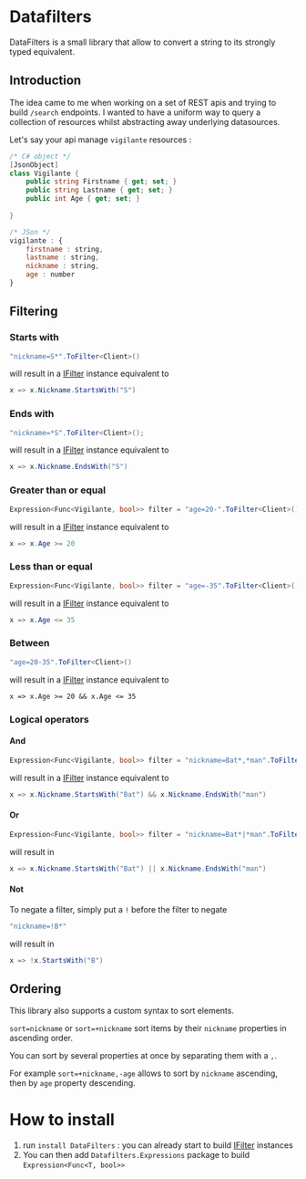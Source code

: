 # Datafilters


DataFilters is a small library that allow to convert a string to its strongly typed equivalent.

## Introduction
The idea came to me when working on a set of REST apis and trying to build `/search` endpoints.
I wanted to have a uniform way to query a collection of resources whilst abstracting away underlying datasources.



Let's say your api manage `vigilante` resources :
```c#
/* C# object */
[JsonObject]
class Vigilante {
    public string Firstname { get; set; }
    public string Lastname { get; set; }
    public int Age { get; set; }
    
}
```

```javascript
/* JSon */
vigilante : {
    firstname : string,
    lastname : string,
    nickname : string,
    age : number
}
```

## Filtering
### Starts with
```c#
"nickname=S*".ToFilter<Client>()
```
will result in a [IFilter](/src/DataFilters/IFilter.cs) instance equivalent to
```c#
x => x.Nickname.StartsWith("S")
```

### Ends with
```c#
"nickname=*S".ToFilter<Client>();
```
will result in a [IFilter](/src/DataFilters/IFilter.cs) instance equivalent to
```c#
x => x.Nickname.EndsWith("S")
```

### Greater than or equal
```c#
Expression<Func<Vigilante, bool>> filter = "age=20-".ToFilter<Client>();
```
will result in a [IFilter](./src/DataFilters/IFilter.cs) instance equivalent to
```c#
x => x.Age >= 20
```

### Less than or equal
```c#
Expression<Func<Vigilante, bool>> filter = "age=-35".ToFilter<Client>();
```
will result in a [IFilter](./src/DataFilters/IFilter.cs) instance equivalent to
```c#
x => x.Age <= 35
```

### Between
```c#
"age=20-35".ToFilter<Client>() 
```
will result in a [IFilter](./src/DataFilters/IFilter.cs) instance equivalent to
```
x => x.Age >= 20 && x.Age <= 35
```

### Logical operators
#### And
```c#
Expression<Func<Vigilante, bool>> filter = "nickname=Bat*,*man".ToFilter<Client>();
```
will result in a [IFilter](./src/DataFilters/IFilter.cs) instance equivalent to
```c#
x => x.Nickname.StartsWith("Bat") && x.Nickname.EndsWith("man")
```
#### Or
```c#
Expression<Func<Vigilante, bool>> filter = "nickname=Bat*|*man".ToFilter<Client>();
```
will result in 
```c#
x => x.Nickname.StartsWith("Bat") || x.Nickname.EndsWith("man")
```
#### Not
To negate a filter, simply put a `!` before the filter to negate
```c#
"nickname=!B*"
```
will result in
```c#
x => !x.StartsWith("B")
```

## Ordering
This library also supports a custom syntax to sort elements.

`sort=nickname` or `sort=+nickname` sort items by their `nickname` properties in ascending 
order.

You can sort by several properties at once by separating them with a `,`.

For example `sort=+nickname,-age` allows to sort by `nickname` ascending, then by `age` property descending. 

# How to install

1. run `install DataFilters` : you can already start to build [IFilter](./src/DataFilters/IFilter.cs) instances
2. You can then add `Datafilters.Expressions` package to build `Expression<Func<T, bool>>`


